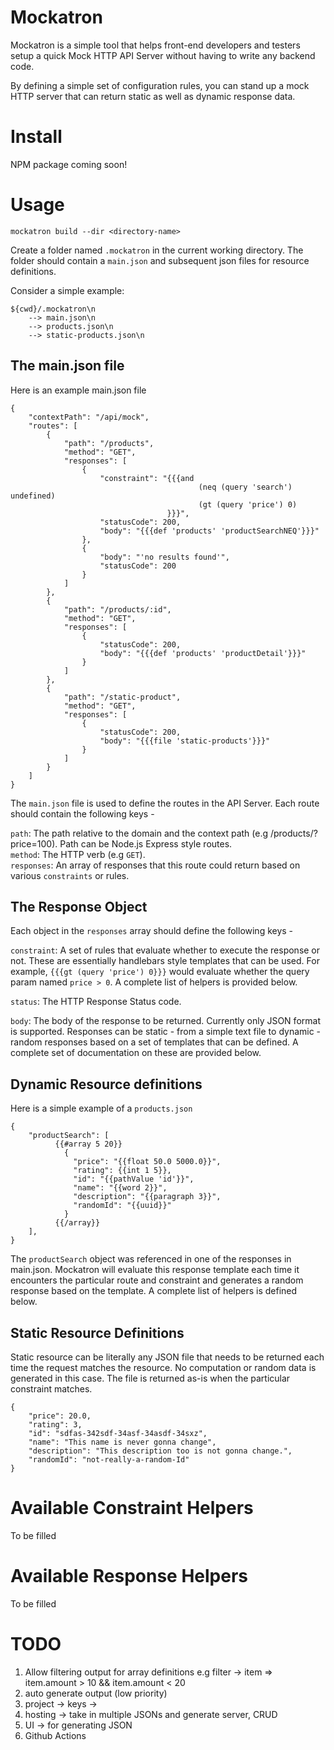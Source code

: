 # Mockatron
Mockatron is a simple tool that helps front-end developers and testers setup a quick Mock HTTP API Server without having to write any backend code.

By defining a simple set of configuration rules, you can stand up a mock HTTP server that can return static as well as dynamic response data.


# Install

NPM package coming soon!

# Usage

`mockatron build --dir <directory-name>`

Create a folder named `.mockatron` in the current working directory. The folder should contain a `main.json` and subsequent json files for resource definitions.

Consider a simple example: 

```
${cwd}/.mockatron\n
    --> main.json\n
    --> products.json\n  
    --> static-products.json\n
```

## The main.json file

Here is an example main.json file

```
{
    "contextPath": "/api/mock",
    "routes": [
        {
            "path": "/products",
            "method": "GET",
            "responses": [
                {
                    "constraint": "{{{and 
                                          (neq (query 'search') undefined) 
                                          (gt (query 'price') 0)
                                   }}}",
                    "statusCode": 200,
                    "body": "{{{def 'products' 'productSearchNEQ'}}}"
                },
                {
                    "body": "'no results found'",
                    "statusCode": 200
                }
            ]
        },
        {
            "path": "/products/:id",
            "method": "GET",
            "responses": [
                {
                    "statusCode": 200,
                    "body": "{{{def 'products' 'productDetail'}}}"
                }
            ]
        },
        {
            "path": "/static-product",
            "method": "GET",
            "responses": [
                {
                    "statusCode": 200,
                    "body": "{{{file 'static-products'}}}"
                }
            ]
        }
    ]
}
```

The `main.json` file is used to define the routes in the API Server. Each route should contain the following keys - 

`path`: The path relative to the domain and the context path (e.g /products/?price=100). Path can be Node.js Express style routes.  
`method`: The HTTP verb (e.g `GET`).  
`responses`: An array of responses that this route could return based on various `constraints` or rules.  

## The Response Object

Each object in the `responses` array should define the following keys - 

`constraint`: A set of rules that evaluate whether to execute the response or not. These are essentially handlebars style templates that can be used. 
              For example, `{{{gt (query 'price') 0}}}` would evaluate whether the query param named `price > 0`. A complete list of helpers is provided below.  
              
`status`: The HTTP Response Status code.  

`body`: The body of the response to be returned. Currently only JSON format is supported. Responses can be static - from a simple text file to dynamic - random        responses based on a set of templates that can be defined. A complete set of documentation on these are provided below.

## Dynamic Resource definitions

Here is a simple example of a `products.json`

```
{
    "productSearch": [
          {{#array 5 20}}
            {
              "price": "{{float 50.0 5000.0}}",
              "rating": {{int 1 5}},
              "id": "{{pathValue 'id'}}",
              "name": "{{word 2}}",
              "description": "{{paragraph 3}}",
              "randomId": "{{uuid}}"
            }
          {{/array}}
    ],
}
```

The `productSearch` object was referenced in one of the responses in main.json. Mockatron will evaluate this response template each time it encounters the particular route and constraint and generates a random response based on the template. A complete list of helpers is defined below.

## Static Resource Definitions

Static resource can be literally any JSON file that needs to be returned each time the request matches the resource. No computation or random data is generated in this case. The file is returned as-is when the particular constraint matches.

```
{
    "price": 20.0,
    "rating": 3,
    "id": "sdfas-342sdf-34asf-34asdf-34sxz",
    "name": "This name is never gonna change",
    "description": "This description too is not gonna change.",
    "randomId": "not-really-a-random-Id"
} 
```

# Available Constraint Helpers 

To be filled

# Available Response Helpers

To be filled

# TODO
1. Allow filtering output for array definitions e.g filter -> item => item.amount > 10 && item.amount < 20
2. auto generate output (low priority)
3. project -> keys -> 
4. hosting -> take in multiple JSONs and generate server, CRUD 
5. UI -> for generating JSON
6. Github Actions
